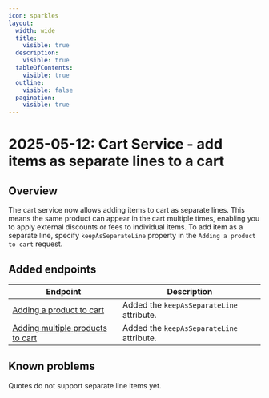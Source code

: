 ```yaml
---
icon: sparkles
layout:
  width: wide
  title:
    visible: true
  description:
    visible: true
  tableOfContents:
    visible: true
  outline:
    visible: false
  pagination:
    visible: true
---
```


# 2025-05-12: Cart Service - add items as separate lines to a cart

## Overview

The cart service now allows adding items to cart as separate lines. This means the same product can appear in the cart multiple times, enabling you to apply external discounts or fees to individual items.
To add item as a separate line, specify `keepAsSeparateLine` property in the `Adding a product to cart` request.

## Added endpoints

| Endpoint                                                                                          | Description                               |
|---------------------------------------------------------------------------------------------------|-------------------------------------------|
| [Adding a product to cart](https://developer.emporix.io/api-references/api-guides/checkout/cart/api-reference/cart-items#post-cart-tenant-carts-cartid-items)               | Added the `keepAsSeparateLine` attribute. |
| [Adding multiple products to cart](https://developer.emporix.io/api-references/api-guides/checkout/cart/api-reference/cart-items#post-cart-tenant-carts-cartid-itemsbatch) | Added the `keepAsSeparateLine` attribute. |

## Known problems

Quotes do not support separate line items yet.